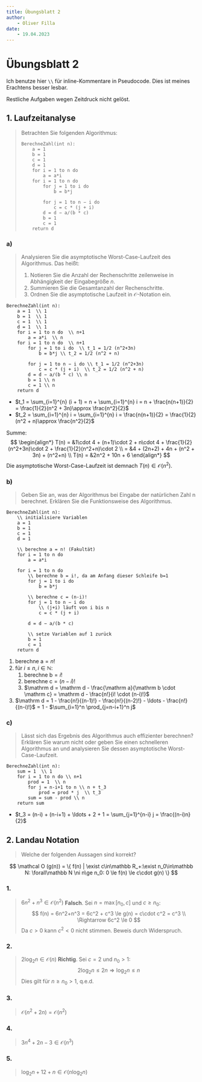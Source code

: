 ```yaml
---
title: Übungsblatt 2
author:
    - Oliver Filla
date:
    - 19.04.2023
---
```

# Übungsblatt 2
Ich benutze hier `\\` für inline-Kommentare in Pseudocode. Dies ist meines Erachtens besser lesbar.

Restliche Aufgaben wegen Zeitdruck nicht gelöst.

## 1. Laufzeitanalyse
> Betrachten Sie folgenden Algorithmus:
> ```
> BerechneZahl(int n):
>     a = 1
>     b = 1
>     c = 1
>     d = 1
>     for i = 1 to n do
>         a = a*i
>     for i = 1 to n do
>         for j = 1 to i do
>             b = b*j
>
>         for j = 1 to n − i do
>             c = c * (j + i)
>         d = d − a/(b * c)
>         b = 1
>         c = 1
>     return d
> ```

### a)
> Analysieren Sie die asymptotische Worst-Case-Laufzeit des Algorithmus. Das heißt:
> 1. Notieren Sie die Anzahl der Rechenschritte zeilenweise in Abhängigkeit der Eingabegröße $n$.
> 2. Summieren Sie die Gesamtanzahl der Rechenschritte.
> 3. Ordnen Sie die asymptotische Laufzeit in $\mathcal O$-Notation ein.

```
BerechneZahl(int n):
    a = 1  \\ 1
    b = 1  \\ 1
    c = 1  \\ 1
    d = 1  \\ 1
    for i = 1 to n do  \\ n+1
        a = a*i  \\ n
    for i = 1 to n do  \\ n+1
        for j = 1 to i do  \\ t_1 = 1/2 (n^2+3n)
            b = b*j \\ t_2 = 1/2 (n^2 + n)

        for j = 1 to n − i do \\ t_1 = 1/2 (n^2+3n)
            c = c * (j + i)  \\ t_2 = 1/2 (n^2 + n)
        d = d − a/(b * c) \\ n
        b = 1 \\ n
        c = 1 \\ n
    return d
```

* $t_1 = \sum_{i=1}^{n} (i + 1) = n + \sum_{i=1}^{n} i = n + \frac{n(n+1)}{2} = \frac{1}{2}(n^2 + 3n)\approx \frac{n^2}{2}$
* $t_2 = \sum_{i=1}^{n} i = \sum_{i=1}^{n} i = \frac{n(n+1)}{2} = \frac{1}{2}(n^2 + n)\approx \frac{n^2}{2}$

Summe:
$$
\begin{align*}
    T(n) = &1\cdot 4 + (n+1)\cdot 2 + n\cdot 4
        + \frac{1}{2}(n^2+3n)\cdot 2 + \frac{1}{2}(n^2+n)\cdot 2  \\
    = &4 + (2n+2) + 4n + (n^2 + 3n) + (n^2+n) \\
    T(n) = &2n^2 + 10n + 6
\end{align*}
$$
Die asymptotische Worst-Case-Laufzeit ist demnach $T(n) \in \mathcal O(n^2)$.

### b)
> Geben Sie an, was der Algorithmus bei Eingabe der natürlichen Zahl n berechnet. Erklären Sie die Funktionsweise des Algorithmus.

```
BerechneZahl(int n):
    \\ initialisiere Variablen
    a = 1
    b = 1
    c = 1
    d = 1

    \\ berechne a = n! (Fakultät)
    for i = 1 to n do
        a = a*i

    for i = 1 to n do
        \\ berechne b = i!, da am Anfang dieser Schleife b=1
        for j = 1 to i do
            b = b*j

        \\ berechne c = (n-i)!
        for j = 1 to n − i do
            \\ (j+i) läuft von i bis n
            c = c * (j + i)

        d = d − a/(b * c)

        \\ setze Variablen auf 1 zurück
        b = 1
        c = 1
    return d
```

1. berechne $\mathrm a = n!$
2. für $i\le n, i\in\mathbb N:$
    1. berechne $\mathrm b = i!$
    2. berechne $\mathrm c = (n-i)!$
    3. $\mathrm d = \mathrm d - \frac{\mathrm a}{\mathrm b \cdot \mathrm c} = \mathrm d - \frac{n!}{i! \cdot (n-i)!}$
4. $\mathrm d = 1 - \frac{n!}{(n-1)!} - \frac{n!}{(n-2)!} - \ldots  - \frac{n!}{(n-i)!}$ = 1 - $\sum_{i=1}^n \prod_{j=n-i+1}^n j$

### c)
> Lässt sich das Ergebnis des Algorithmus auch effizienter berechnen? Erklären Sie warum nicht oder geben Sie einen schnelleren Algorithmus an und analysieren Sie dessen asymptotische Worst-Case-Laufzeit.

```
BerechneZahl(int n):
    sum = 1  \\ 1
    for i = 1 to n do \\ n+1
        prod = 1  \\ n
        for j = n-i+1 to n \\ n + t_3
            prod = prod * j  \\ t_3
        sum = sum - prod \\ n
    return sum
```

* $t_3 = (n-i) + (n-i+1) + \ldots + 2 + 1 = \sum_{j=1}^{n-i} j = \frac{(n-i)n}{2}$ 

## 2. Landau Notation
> Welche der folgenden Aussagen sind korrekt?

$$
    \mathcal O (g(n)) = \{
        f(n) |
        \exist c\in\mathbb R_+:\exist n_0\in\mathbb N:
        \forall\mathbb N \ni n\ge n_0: 0 \le f(n) \le c\cdot g(n)
    \}
$$

### 1.
> $6n^2 + n^3 \in \mathcal O(n^2)$
**Falsch**. Sei $n=\max[n_0, c]$ und $c\ge n_0$:
$$
    f(n) = 6n^2+n^3 = 6c^2 + c^3 \le g(n) = c\cdot c^2 = c^3 \\
    \Rightarrow 6c^2 \le 0
$$
Da $c>0$ kann $c^2<0$ nicht stimmen. Beweis durch Widerspruch.

### 2.
> $2\log_2 n \in \mathcal O(n)$
**Richtig**. Sei $c=2$ und $n_0>1$:
$$
    2\log_2n \le 2n \Rightarrow \log_2n \le n
$$
Dies gilt für $n\ge n_0>1$, q.e.d.

### 3.
> $\mathcal O(n^2+2n) = \mathcal O(n^2)$

### 4.
> $3n^4 + 2n − 3 \in \mathcal O(n^3)$

### 5.
> $\log_2 n + 12 + n \in \mathcal O(n\log_2n)$
